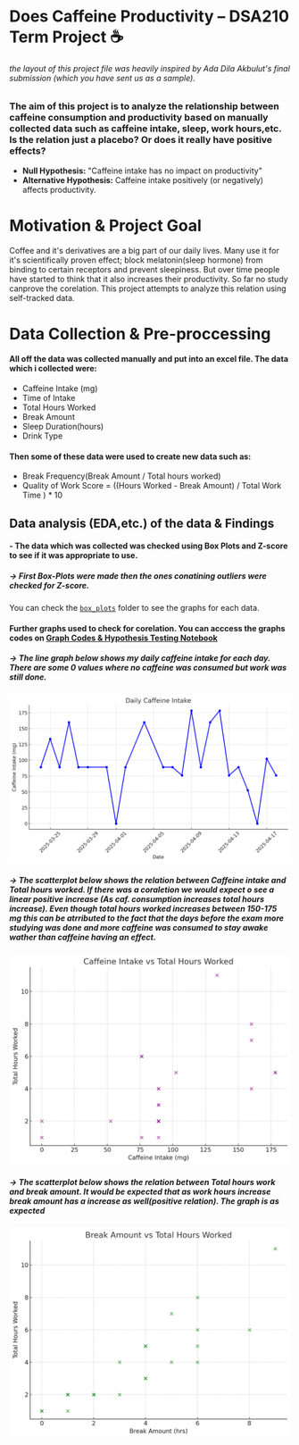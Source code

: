 # Does Caffeine Productivity – DSA210 Term Project ☕️
###### the layout of this project file was heavily inspired by Ada Dila Akbulut's final submission (which you have sent us as a sample).
### The aim of this project is to analyze the relationship between caffeine consumption and productivity based on manually collected data such as caffeine intake, sleep, work hours,etc. Is the relation just a placebo? Or does it really have positive effects? 

- **Null Hypothesis:** "Caffeine intake has no impact on productivity"
- **Alternative Hypothesis:** Caffeine intake positively (or negatively) affects productivity.

# Motivation & Project Goal
Coffee and it's derivatives are a big part of our daily lives. Many use it for it's scientifically proven effect; block melatonin(sleep hormone) from binding to certain receptors and prevent sleepiness. 
But over time people have started to think that it also increases their productivity. So far no study canprove the corelation. This project attempts to analyze this relation using self-tracked data.

# Data Collection & Pre-proccessing
#### All off the data was collected manually and put into an excel file. The data which i collected were:
- Caffeine Intake (mg)
- Time of Intake
- Total Hours Worked
- Break Amount
- Sleep Duration(hours)
- Drink Type

#### Then some of these data were used to create new data such as:
- Break Frequency(Break Amount / Total hours worked)
- Quality of Work Score = ((Hours Worked - Break Amount) / Total Work Time ) * 10


## Data analysis (EDA,etc.) of the data  & Findings

#### - The data which was collected was checked using Box Plots and Z-score to see if it was appropriate to use.
##### -> First Box-Plots were made then the ones conatining outliers were checked for Z-score.
You can check the  [`box_plots`](box_plots) folder to see the graphs for each data.

#### Further graphs used to check for corelation. You can acccess the graphs codes on  [Graph Codes & Hypothesis Testing Notebook](Graph_codes&Hypothesis_testing.ipynb)
##### -> The line graph below shows my daily caffeine intake for each day. There are some 0 values where no caffeine was consumed but work was still done.
![image](https://github.com/yaseminozkan/DSA_repository/blob/e60b102af573bf6ea0f3cd9d49323e61b619643b/GRAPHS/Daily%20Caffeine%20Intake.png)

##### -> The scatterplot below shows the relation between Caffeine intake and Total hours worked. If there was a coraletion we would expect o see a linear positive increase (As caf. consumption increases total hours increase). Even though total hours worked increases between 150-175 mg this can be atrributed to the fact that the days before the exam more studying was done and more caffeine was consumed to stay awake wather than caffeine having an effect.
![image](https://github.com/yaseminozkan/DSA_repository/blob/e60b102af573bf6ea0f3cd9d49323e61b619643b/GRAPHS/%20Caffeine%20Intake%20vs%20Total%20Hours%20Worked.png)

##### -> The scatterplot below shows the relation between Total hours work and break amount. It would be expected that as work hours increase break amount has a increase as well(positive relation). The graph is as expected
![image]( https://github.com/yaseminozkan/DSA_repository/blob/e60b102af573bf6ea0f3cd9d49323e61b619643b/GRAPHS/Break%20Amount%20vs%20Total%20Hours%20Worked.png)


  
